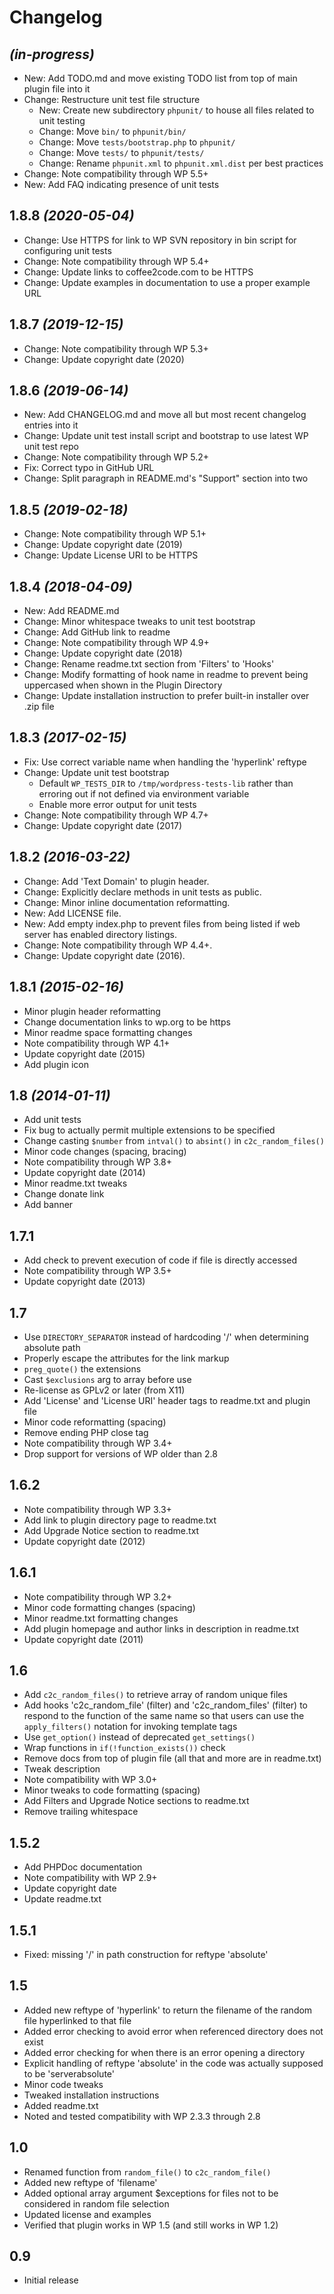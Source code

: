 # Changelog

## _(in-progress)_
* New: Add TODO.md and move existing TODO list from top of main plugin file into it
* Change: Restructure unit test file structure
    * New: Create new subdirectory `phpunit/` to house all files related to unit testing
    * Change: Move `bin/` to `phpunit/bin/`
    * Change: Move `tests/bootstrap.php` to `phpunit/`
    * Change: Move `tests/` to `phpunit/tests/`
    * Change: Rename `phpunit.xml` to `phpunit.xml.dist` per best practices
* Change: Note compatibility through WP 5.5+
* New: Add FAQ indicating presence of unit tests

## 1.8.8 _(2020-05-04)_
* Change: Use HTTPS for link to WP SVN repository in bin script for configuring unit tests
* Change: Note compatibility through WP 5.4+
* Change: Update links to coffee2code.com to be HTTPS
* Change: Update examples in documentation to use a proper example URL

## 1.8.7 _(2019-12-15)_
* Change: Note compatibility through WP 5.3+
* Change: Update copyright date (2020)

## 1.8.6 _(2019-06-14)_
* New: Add CHANGELOG.md and move all but most recent changelog entries into it
* Change: Update unit test install script and bootstrap to use latest WP unit test repo
* Change: Note compatibility through WP 5.2+
* Fix: Correct typo in GitHub URL
* Change: Split paragraph in README.md's "Support" section into two

## 1.8.5 _(2019-02-18)_
* Change: Note compatibility through WP 5.1+
* Change: Update copyright date (2019)
* Change: Update License URI to be HTTPS

## 1.8.4 _(2018-04-09)_
* New: Add README.md
* Change: Minor whitespace tweaks to unit test bootstrap
* Change: Add GitHub link to readme
* Change: Note compatibility through WP 4.9+
* Change: Update copyright date (2018)
* Change: Rename readme.txt section from 'Filters' to 'Hooks'
* Change: Modify formatting of hook name in readme to prevent being uppercased when shown in the Plugin Directory
* Change: Update installation instruction to prefer built-in installer over .zip file

## 1.8.3 _(2017-02-15)_
* Fix: Use correct variable name when handling the 'hyperlink' reftype
* Change: Update unit test bootstrap
    * Default `WP_TESTS_DIR` to `/tmp/wordpress-tests-lib` rather than erroring out if not defined via environment variable
    * Enable more error output for unit tests
* Change: Note compatibility through WP 4.7+
* Change: Update copyright date (2017)

## 1.8.2 _(2016-03-22)_
* Change: Add 'Text Domain' to plugin header.
* Change: Explicitly declare methods in unit tests as public.
* Change: Minor inline documentation reformatting.
* New: Add LICENSE file.
* New: Add empty index.php to prevent files from being listed if web server has enabled directory listings.
* Change: Note compatibility through WP 4.4+.
* Change: Update copyright date (2016).

## 1.8.1 _(2015-02-16)_
* Minor plugin header reformatting
* Change documentation links to wp.org to be https
* Minor readme space formatting changes
* Note compatibility through WP 4.1+
* Update copyright date (2015)
* Add plugin icon

## 1.8 _(2014-01-11)_
* Add unit tests
* Fix bug to actually permit multiple extensions to be specified
* Change casting `$number` from `intval()` to `absint()` in `c2c_random_files()`
* Minor code changes (spacing, bracing)
* Note compatibility through WP 3.8+
* Update copyright date (2014)
* Minor readme.txt tweaks
* Change donate link
* Add banner

## 1.7.1
* Add check to prevent execution of code if file is directly accessed
* Note compatibility through WP 3.5+
* Update copyright date (2013)

## 1.7
* Use `DIRECTORY_SEPARATOR` instead of hardcoding '/' when determining absolute path
* Properly escape the attributes for the link markup
* `preg_quote()` the extensions
* Cast `$exclusions` arg to array before use
* Re-license as GPLv2 or later (from X11)
* Add 'License' and 'License URI' header tags to readme.txt and plugin file
* Minor code reformatting (spacing)
* Remove ending PHP close tag
* Note compatibility through WP 3.4+
* Drop support for versions of WP older than 2.8

## 1.6.2
* Note compatibility through WP 3.3+
* Add link to plugin directory page to readme.txt
* Add Upgrade Notice section to readme.txt
* Update copyright date (2012)

## 1.6.1
* Note compatibility through WP 3.2+
* Minor code formatting changes (spacing)
* Minor readme.txt formatting changes
* Add plugin homepage and author links in description in readme.txt
* Update copyright date (2011)

## 1.6
* Add `c2c_random_files()` to retrieve array of random unique files
* Add hooks 'c2c_random_file' (filter) and 'c2c_random_files' (filter) to respond to the function of the same name so that users can use the `apply_filters()` notation for invoking template tags
* Use `get_option()` instead of deprecated `get_settings()`
* Wrap functions in `if(!function_exists())` check
* Remove docs from top of plugin file (all that and more are in readme.txt)
* Tweak description
* Note compatibility with WP 3.0+
* Minor tweaks to code formatting (spacing)
* Add Filters and Upgrade Notice sections to readme.txt
* Remove trailing whitespace

## 1.5.2
* Add PHPDoc documentation
* Note compatibility with WP 2.9+
* Update copyright date
* Update readme.txt

## 1.5.1
* Fixed: missing '/' in path construction for reftype 'absolute'

## 1.5
* Added new reftype of 'hyperlink' to return the filename of the random file hyperlinked to that file
* Added error checking to avoid error when referenced directory does not exist
* Added error checking for when there is an error opening a directory
* Explicit handling of reftype 'absolute' in the code was actually supposed to be 'serverabsolute'
* Minor code tweaks
* Tweaked installation instructions
* Added readme.txt
* Noted and tested compatibility with WP 2.3.3 through 2.8

## 1.0
* Renamed function from `random_file()` to `c2c_random_file()`
* Added new reftype of 'filename'
* Added optional array argument $exceptions for files not to be considered in random file selection
* Updated license and examples
* Verified that plugin works in WP 1.5 (and still works in WP 1.2)

## 0.9
* Initial release
